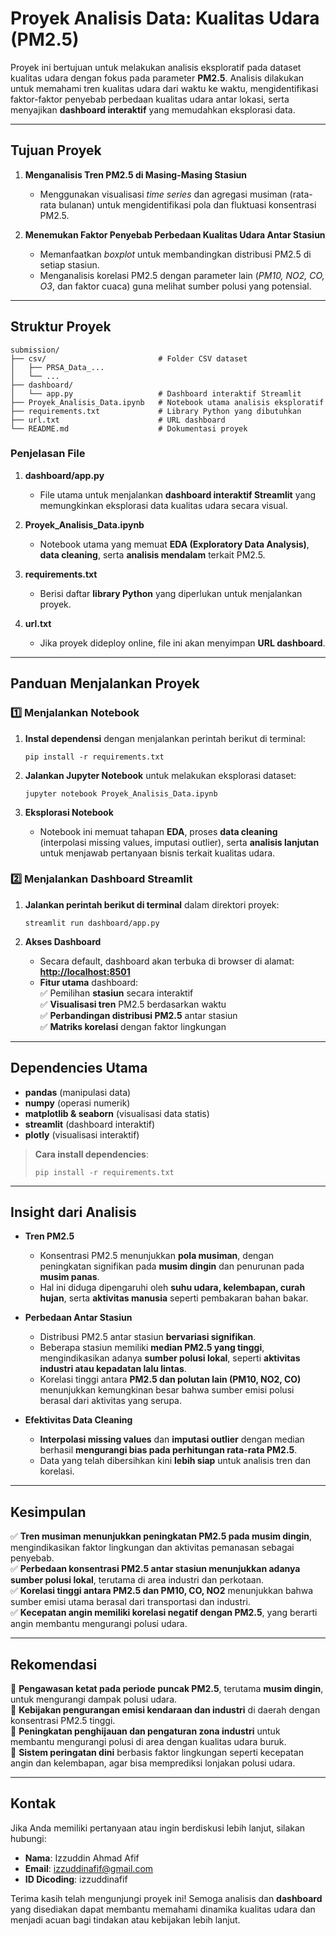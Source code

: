 # Proyek Analisis Data: Kualitas Udara (PM2.5)

Proyek ini bertujuan untuk melakukan analisis eksploratif pada dataset kualitas udara dengan fokus pada parameter **PM2.5**. Analisis dilakukan untuk memahami tren kualitas udara dari waktu ke waktu, mengidentifikasi faktor-faktor penyebab perbedaan kualitas udara antar lokasi, serta menyajikan **dashboard interaktif** yang memudahkan eksplorasi data.

---

## **Tujuan Proyek**

1. **Menganalisis Tren PM2.5 di Masing-Masing Stasiun**  
   - Menggunakan visualisasi *time series* dan agregasi musiman (rata-rata bulanan) untuk mengidentifikasi pola dan fluktuasi konsentrasi PM2.5.

2. **Menemukan Faktor Penyebab Perbedaan Kualitas Udara Antar Stasiun**  
   - Memanfaatkan *boxplot* untuk membandingkan distribusi PM2.5 di setiap stasiun.  
   - Menganalisis korelasi PM2.5 dengan parameter lain (*PM10, NO2, CO, O3*, dan faktor cuaca) guna melihat sumber polusi yang potensial.

---

## **Struktur Proyek**

```
submission/
├── csv/                         # Folder CSV dataset
│   ├── PRSA_Data_...            
│   └── ...
├── dashboard/
│   └── app.py                   # Dashboard interaktif Streamlit
├── Proyek_Analisis_Data.ipynb   # Notebook utama analisis eksploratif
├── requirements.txt             # Library Python yang dibutuhkan
├── url.txt                      # URL dashboard
└── README.md                    # Dokumentasi proyek
```

### **Penjelasan File**

1. **dashboard/app.py**  
   - File utama untuk menjalankan **dashboard interaktif Streamlit** yang memungkinkan eksplorasi data kualitas udara secara visual.

2. **Proyek_Analisis_Data.ipynb**  
   - Notebook utama yang memuat **EDA (Exploratory Data Analysis)**, **data cleaning**, serta **analisis mendalam** terkait PM2.5.

3. **requirements.txt**  
   - Berisi daftar **library Python** yang diperlukan untuk menjalankan proyek.

4. **url.txt**  
   - Jika proyek dideploy online, file ini akan menyimpan **URL dashboard**.

---

## **Panduan Menjalankan Proyek**

### **1️⃣ Menjalankan Notebook**

1. **Instal dependensi** dengan menjalankan perintah berikut di terminal:  

   ```
   pip install -r requirements.txt
   ```

2. **Jalankan Jupyter Notebook** untuk melakukan eksplorasi dataset:  

   ```
   jupyter notebook Proyek_Analisis_Data.ipynb
   ```

3. **Eksplorasi Notebook**  
   - Notebook ini memuat tahapan **EDA**, proses **data cleaning** (interpolasi missing values, imputasi outlier), serta **analisis lanjutan** untuk menjawab pertanyaan bisnis terkait kualitas udara.

### **2️⃣ Menjalankan Dashboard Streamlit**

1. **Jalankan perintah berikut di terminal** dalam direktori proyek:  

   ```
   streamlit run dashboard/app.py
   ```

2. **Akses Dashboard**  
   - Secara default, dashboard akan terbuka di browser di alamat:  
     **[http://localhost:8501](http://localhost:8501)**
   - **Fitur utama** dashboard:  
     ✅ Pemilihan **stasiun** secara interaktif  
     ✅ **Visualisasi tren** PM2.5 berdasarkan waktu  
     ✅ **Perbandingan distribusi PM2.5** antar stasiun  
     ✅ **Matriks korelasi** dengan faktor lingkungan

---

## **Dependencies Utama**

- **pandas** (manipulasi data)  
- **numpy** (operasi numerik)  
- **matplotlib & seaborn** (visualisasi data statis)  
- **streamlit** (dashboard interaktif)  
- **plotly** (visualisasi interaktif)

> **Cara install dependencies**:  
>
> ```
> pip install -r requirements.txt
> ```

---

## **Insight dari Analisis**

- **Tren PM2.5**  
  - Konsentrasi PM2.5 menunjukkan **pola musiman**, dengan peningkatan signifikan pada **musim dingin** dan penurunan pada **musim panas**.  
  - Hal ini diduga dipengaruhi oleh **suhu udara, kelembapan, curah hujan**, serta **aktivitas manusia** seperti pembakaran bahan bakar.

- **Perbedaan Antar Stasiun**  
  - Distribusi PM2.5 antar stasiun **bervariasi signifikan**.  
  - Beberapa stasiun memiliki **median PM2.5 yang tinggi**, mengindikasikan adanya **sumber polusi lokal**, seperti **aktivitas industri atau kepadatan lalu lintas**.  
  - Korelasi tinggi antara **PM2.5 dan polutan lain (PM10, NO2, CO)** menunjukkan kemungkinan besar bahwa sumber emisi polusi berasal dari aktivitas yang serupa.

- **Efektivitas Data Cleaning**  
  - **Interpolasi missing values** dan **imputasi outlier** dengan median berhasil **mengurangi bias pada perhitungan rata-rata PM2.5**.  
  - Data yang telah dibersihkan kini **lebih siap** untuk analisis tren dan korelasi.

---

## **Kesimpulan**

✅ **Tren musiman menunjukkan peningkatan PM2.5 pada musim dingin**, mengindikasikan faktor lingkungan dan aktivitas pemanasan sebagai penyebab.  
✅ **Perbedaan konsentrasi PM2.5 antar stasiun menunjukkan adanya sumber polusi lokal**, terutama di area industri dan perkotaan.  
✅ **Korelasi tinggi antara PM2.5 dan PM10, CO, NO2** menunjukkan bahwa sumber emisi utama berasal dari transportasi dan industri.  
✅ **Kecepatan angin memiliki korelasi negatif dengan PM2.5**, yang berarti angin membantu mengurangi polusi udara.  

---

## **Rekomendasi**

📌 **Pengawasan ketat pada periode puncak PM2.5**, terutama **musim dingin**, untuk mengurangi dampak polusi udara.  
📌 **Kebijakan pengurangan emisi kendaraan dan industri** di daerah dengan konsentrasi PM2.5 tinggi.  
📌 **Peningkatan penghijauan dan pengaturan zona industri** untuk membantu mengurangi polusi di area dengan kualitas udara buruk.  
📌 **Sistem peringatan dini** berbasis faktor lingkungan seperti kecepatan angin dan kelembapan, agar bisa memprediksi lonjakan polusi udara.  

---

## **Kontak**

Jika Anda memiliki pertanyaan atau ingin berdiskusi lebih lanjut, silakan hubungi:

- **Nama**: Izzuddin Ahmad Afif  
- **Email**: [izzuddinafif@gmail.com](mailto:izzuddinafif@gmail.com)  
- **ID Dicoding**: izzuddinafif  

Terima kasih telah mengunjungi proyek ini! Semoga analisis dan **dashboard** yang disediakan dapat membantu memahami dinamika kualitas udara dan menjadi acuan bagi tindakan atau kebijakan lebih lanjut.
